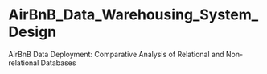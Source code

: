 # AirBnB_Data_Warehousing_System_Design
AirBnB Data Deployment: Comparative Analysis of Relational and Non-relational Databases
